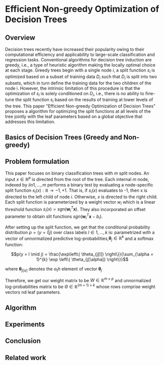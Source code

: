 # Efficient Non-greedy Optimization of Decision Trees

## Overview

Decision trees recently have increased their popularity owing to their computational efficiency and applicability to large-scale classification and regression tasks. Conventional algorithms for decision tree induction are greedy, i.e., a type of heuristic algorithm making the locally optimal choice at each stage. Greedy trees begin with a single node $i$, a split function $s_i$ is optimized based on a subset of training data $D_i$ such that $D_i$ is split into two subsets, which in turn define the training data for the two children of the node i. However, the intrinsic limitation of this procedure is that the optimization of $s_i$ is solely conditioned on $D_i$, i.e., there is no ability to fine-tune the split function $s_i$ based on the results of training at lower levels of the tree. This paper "Efficient Non-greedy Optimization of Decision Trees" proposes a algorithm for optimizing the split functions at all levels of the tree jointly with the leaf parameters based on a global objective that addresses this limitation. 


## Basics of Decision Trees (Greedy and Non-greedy)

## Problem formulation 

This paper focuses on binary classification trees with $m$ split nodes. An input $x \in \mathbb{R}^p$ is directed from the root of the tree. Each internal $m$ node, indexed by $i in {1,...,m}$ performs a binary test by evaluating a node-specific split function $s_i(x): \mathbb{R} \rightarrow {-1, +1}$. That is, if $s_i(x)$ evaluates to -1, then x is directed to the left child of node $i$. Otherwise, $x$ is directed to the right child. Each split function is parameterized by a weight vector $w_i$ which is a linear threshold function $s_i(x) = sgn(\mathbf{w}_i^T \mathbf{x})$. They also incorporated an offset parameter to obtain slit functions $sgn(\mathbf{w}_i^T\mathbf{x}-b_i)$.

After setting up the split function, we get that the conditional probability distribution $p=(y=l|j)$ over class labels $l \in {1,...,k}$ is:
parametrized with a vector of unnormalized predictive log-probabilities,$\mathbf{\theta}_j \in \mathbb{R}^k$ and a softmax function:

$$p(y = l \mid j) = \frac{\exp\left\{ \theta_{j[l]} \right\}}{\sum_{\alpha = 1}^{k} \exp \left\{ \theta_{j[\alpha]} \right\}}$$



where $\mathbf{\theta}_{j[\alpha]}$ denotes the $\alpha_th$ element of vector $\mathbf{\theta}_j$

Therefore, we get our weight matrix to be $W \in \mathbb{R}^{m \times p}$ and unnormalized log-probabilities matrix to be $\Theta \in \mathbb{R}^{(m+1) \times k}$ whose rows comprise weight vectors nd leaf parameters. 

## Algorithm

## Experiments

## Conclusion

## Related work 
